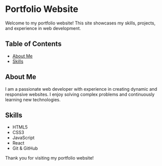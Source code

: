 # Portfolio Website

Welcome to my portfolio website! This site showcases my skills, projects, and experience in web development.

## Table of Contents

- [About Me](#about-me)
- [Skills](#skills)

## About Me

I am a passionate web developer with experience in creating dynamic and responsive websites. I enjoy solving complex problems and continuously learning new technologies.

## Skills

- HTML5
- CSS3
- JavaScript
- React
- Git & GitHub

Thank you for visiting my portfolio website!